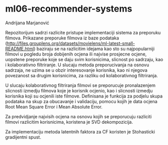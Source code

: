 # ml06-recommender-systems
Andrijana Marjanović

Repozitorijum sadrzi razlicite pristupe implementaciji sistema za preporuku filmova. Prikazane preporuke filmova iz baze podataka 
(http://files.grouplens.org/datasets/movielens/ml-latest-small-README.html) baziraju se na razlicitim idejama kao sto su najpopularniji 
filmovi u pogledu broja dobijenih ocjena ili najvise prosjecne ocjene, uopstene preporuke koje se daju svim korisnicima, slicnost po 
sadrzaju, kao i kolaborativno filtriranje. U slucaju metoda preporucivanja na osnovu sadrzaja, ne uzima se u obzir interesovanje korisnika, 
kao ni njegova povezanost sa drugim korisnicima, za razliku od kolaborativnog filtriranja.

U slucaju kolaborativnog filtriranja filmovi se preporucuje pronalazenjem slicnosti izmedju filmova koje je korisnik ocjenio, kao i 
slicnosti izmedju korisnika koji su ocjenili iste filmove.
Definisana je funkcija za podjelu skupa podataka na skup za obucavanje i validaciju, pomocu kojih je data ocjena Root Mean Square Error
i Mean Absolute Error.

Za predvidjanje najvisih ocjena na osnovu kojih se preporucuju razliciti filmovi razlicitim korisnicima, koristena je SVD dekompozicija.

Za implementaciju metoda latentnih faktora za CF koristen je Stohasticki gradijentni spust.

